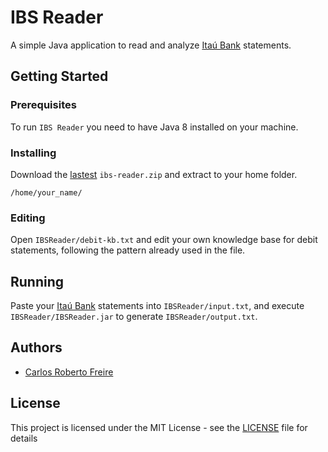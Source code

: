 # IBS Reader

A simple Java application to read and analyze [Itaú Bank](https://www.itau.com.br/) statements.

## Getting Started

### Prerequisites

To run `IBS Reader` you need to have Java 8 installed on your machine.

### Installing

Download the [lastest](https://github.com/carlosrobertofreire/ibs-reader/releases) `ibs-reader.zip` and 
extract to your home folder.

```
/home/your_name/
```

### Editing

Open `IBSReader/debit-kb.txt` and edit your own knowledge base for debit statements, following the pattern already used in the file.

## Running

Paste your [Itaú Bank](https://www.itau.com.br/) statements into `IBSReader/input.txt`, and execute `IBSReader/IBSReader.jar` to generate `IBSReader/output.txt`.

## Authors

* [Carlos Roberto Freire](https://github.com/carlosrobertofreire)

## License

This project is licensed under the MIT License - see the [LICENSE](LICENSE) file for details
